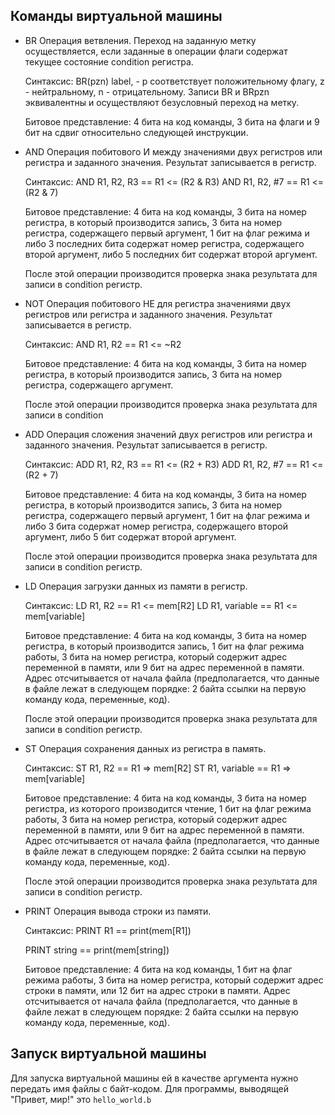 ## Команды виртуальной машины

- BR
  Операция ветвления. Переход на заданную метку осуществляется, если заданные в операции флаги содержат текущее состояние condition регистра.

  Синтаксис: 
  BR(pzn) label, - p соответствует положительному флагу, z - нейтральному, n - отрицательному. Записи BR и BRpzn эквивалентны и осуществляют безусловный переход на метку.

  Битовое представление: 4 бита на код команды, 3 бита на флаги и 9 бит на сдвиг относительно следующей инструкции.

- AND
  Операция побитового И между значениями двух регистров или регистра и заданного значения. Результат записывается в регистр.

  Синтаксис: 
  AND R1, R2, R3  ==  R1 <= (R2 & R3)
  AND R1, R2, #7  ==  R1 <= (R2 & 7)

  Битовое представление: 4 бита на код команды, 3 бита на номер регистра, в который производится запись, 3 бита на номер регистра, содержащего первый аргумент, 1 бит на флаг режима и либо 3 последних бита содержат номер регистра, содержащего второй аргумент, либо 5 последних бит содержат второй аргумент.

  После этой операции производится проверка знака результата для записи в condition регистр.

- NOT
  Операция побитового НЕ для регистра значениями двух регистров или регистра и заданного значения. Результат записывается в регистр.

  Синтаксис: 
  AND R1, R2  ==  R1 <= ~R2

  Битовое представление: 4 бита на код команды, 3 бита на номер регистра, в который производится запись, 3 бита на номер регистра, содержащего аргумент.

  После этой операции производится проверка знака результата для записи в condition 

- ADD
  Операция сложения значений двух регистров или регистра и заданного значения. Результат записывается в регистр.

  Синтаксис: 
  ADD R1, R2, R3  ==  R1 <= (R2 + R3)
  ADD R1, R2, #7  ==  R1 <= (R2 + 7)

  Битовое представление: 4 бита на код команды, 3 бита на номер регистра, в который производится запись, 3 бита на номер регистра, содержащего первый аргумент, 1 бит на флаг режима и либо 3 бита содержат номер регистра, содержащего второй аргумент, либо 5 бит содержат второй аргумент.

  После этой операции производится проверка знака результата для записи в condition регистр.

- LD
  Операция загрузки данных из памяти в регистр.

  Синтаксис:
  LD R1, R2  ==  R1 <= mem[R2]
  LD R1, variable  ==  R1 <= mem[variable]

  Битовое представление: 4 бита на код команды, 3 бита на номер регистра, в который производится запись, 1 бит на флаг режима работы, 3 бита на номер регистра, который содержит адрес переменной в памяти, или 9 бит на адрес переменной в памяти. Адрес отсчитывается от начала файла (предполагается, что данные в файле лежат в следующем порядке: 2 байта ссылки на первую команду кода, переменные, код).

  После этой операции производится проверка знака результата для записи в condition регистр.

- ST
  Операция сохранения данных из регистра в память.

  Синтаксис:
  ST R1, R2  ==  R1 => mem[R2]
  ST R1, variable  ==  R1 => mem[variable]

  Битовое представление: 4 бита на код команды, 3 бита на номер регистра, из которого производится чтение, 1 бит на флаг режима работы, 3 бита на номер регистра, который содержит адрес переменной в памяти, или 9 бит на адрес переменной в памяти. Адрес отсчитывается от начала файла (предполагается, что данные в файле лежат в следующем порядке: 2 байта ссылки на первую команду кода, переменные, код).

  После этой операции производится проверка знака результата для записи в condition регистр.

- PRINT
  Операция вывода строки из памяти.

  Синтаксис: 
  PRINT R1  ==  print(mem[R1])

  PRINT string  ==  print(mem[string])

  Битовое представление: 4 бита на код команды, 1 бит на флаг режима работы, 3 бита на номер регистра, который содержит адрес строки в памяти, или 12 бит на адрес строки в памяти. Адрес отсчитывается от начала файла (предполагается, что данные в файле лежат в следующем порядке: 2 байта ссылки на первую команду кода, переменные, код).

## Запуск виртуальной машины

Для запуска виртуальной машины ей в качестве аргумента нужно передать имя файлы с байт-кодом. Для программы, выводящей "Привет, мир!" это `hello_world.b`